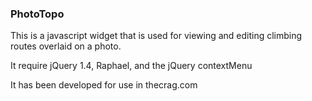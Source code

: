 ### PhotoTopo

This is a javascript widget that is used for viewing and editing climbing routes overlaid on a photo.

It require jQuery 1.4, Raphael, and the jQuery contextMenu 

It has been developed for use in thecrag.com


